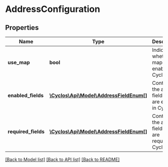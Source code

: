 # AddressConfiguration

## Properties
Name | Type | Description | Notes
------------ | ------------- | ------------- | -------------
**use_map** | **bool** | Indicates whether maps are enabled in Cyclos | [optional] 
**enabled_fields** | [**\Cyclos\Api\Model\AddressFieldEnum[]**](AddressFieldEnum.md) | Contains the address fields that are enabled in Cyclos | [optional] 
**required_fields** | [**\Cyclos\Api\Model\AddressFieldEnum[]**](AddressFieldEnum.md) | Contains the address fields that are required in Cyclos | [optional] 

[[Back to Model list]](../../README.md#documentation-for-models) [[Back to API list]](../../README.md#documentation-for-api-endpoints) [[Back to README]](../../README.md)

